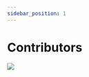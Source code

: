 ```yaml
---
sidebar_position: 1
---
```


# Contributors

<a href="https://github.com/wuba/wrn-echarts/graphs/contributors"><img src="https://opencollective.com/wrn-echarts/contributors.svg?button=false" /></a>